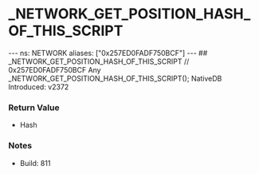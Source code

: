 # _NETWORK_GET_POSITION_HASH_OF_THIS_SCRIPT

--- ns: NETWORK aliases: ["0x257ED0FADF750BCF"] --- ## _NETWORK_GET_POSITION_HASH_OF_THIS_SCRIPT  // 0x257ED0FADF750BCF Any _NETWORK_GET_POSITION_HASH_OF_THIS_SCRIPT();  NativeDB Introduced: v2372

### Return Value
* Hash

### Notes
* Build: 811

